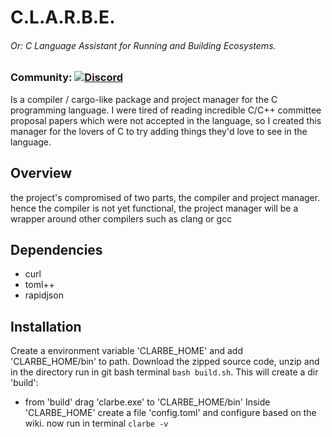 # C.L.A.R.B.E.
###### Or: C Language Assistant for Running and Building Ecosystems.

### Community: <a href="https://discord.gg/Twhv4KU3qf"><img alt="Discord" src="https://img.shields.io/discord/1326716525461245962"></a>

Is a compiler / cargo-like package and project manager for the C programming language.
I were tired of reading incredible C/C++ committee proposal papers which were not accepted in the language, so I created this manager for the lovers of C to try adding things they'd love to see in the language.

## Overview

the project's compromised of two parts, the compiler and project manager.
hence the compiler is not yet functional, the project manager will be a wrapper around other compilers such as clang or gcc

## Dependencies
 - curl
 - toml++
 - rapidjson

## Installation
Create a environment variable 'CLARBE_HOME' and add 'CLARBE_HOME/bin' to path.
Download the zipped source code, unzip and in the directory run in git bash terminal ```bash build.sh```.
This will create a dir 'build':
 - from 'build' drag 'clarbe.exe' to 'CLARBE_HOME/bin'
Inside 'CLARBE_HOME' create a file 'config.toml' and configure based on the wiki.
now run in terminal ```clarbe -v```
